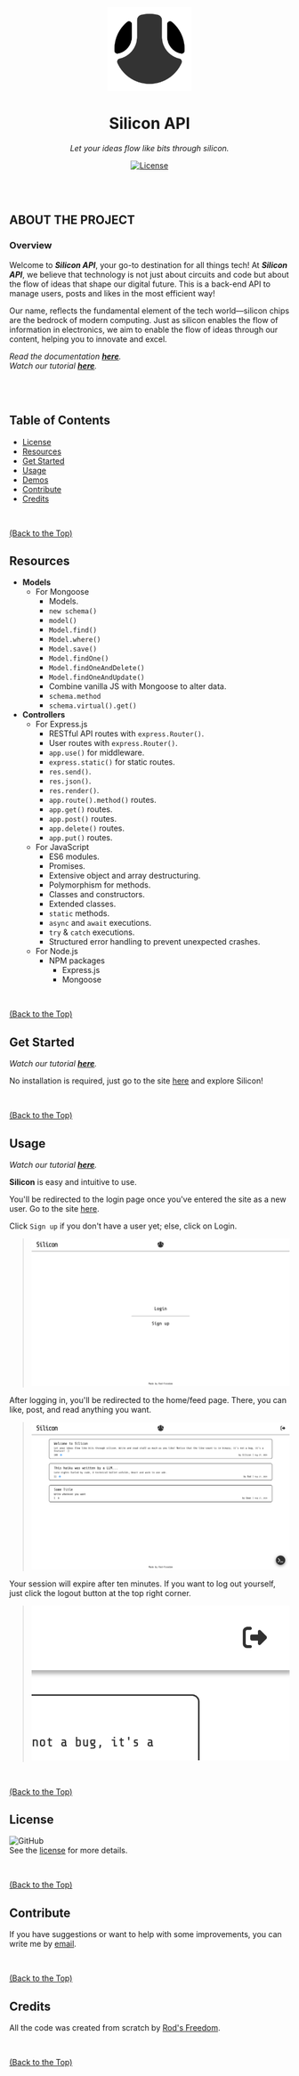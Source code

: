 <p align="center">
  <img src="./assets/images/Silicon_Logo.png" width="150">
</p>

<h1 align="center">Silicon API</h3>

<p align="center"><i>Let your ideas flow like bits through silicon.</i></p>

<p align="center">
  <a href="https://github.com/Rod-Freedom/C18-Silicon-API/blob/main/LICENSE"><img src="https://img.shields.io/github/license/Rod-Freedom/C18-Silicon-API?style=for-the-badge" alt="License"></a>
</p>

<br>
<br>

## **ABOUT THE PROJECT**
### **Overview**
Welcome to ***Silicon API***, your go-to destination for all things tech! At ***Silicon API***, we believe that technology is not just about circuits and code but about the flow of ideas that shape our digital future. This is a back-end API to manage users, posts and likes in the most efficient way!

Our name, reflects the fundamental element of the tech world—silicon chips are the bedrock of modern computing. Just as silicon enables the flow of information in electronics, we aim to enable the flow of ideas through our content, helping you to innovate and excel.

*Read the documentation [**here**](https://github.com/Rod-Freedom/C18-Silicon-API).* <br>
*Watch our tutorial [**here**](https://youtu.be/a4s0oAX4zgU).*

<br>
<br>

## Table of Contents
- [License](#license)
- [Resources](#resources)
- [Get Started](#get-started)
- [Usage](#usage)
- [Demos](#demos)
- [Contribute](#contribute)
- [Credits](#credits)

<br>

[(Back to the Top)](#about-the-project)

## Resources
* **Models**
    * For Mongoose
        * Models.
        * `new schema()`
        * `model()`
        * `Model.find()`
        * `Model.where()`
        * `Model.save()`
        * `Model.findOne()`
        * `Model.findOneAndDelete()`
        * `Model.findOneAndUpdate()`
        * Combine vanilla JS with Mongoose to alter data.
        * `schema.method`
        * `schema.virtual().get()`
* **Controllers**
    * For Express.js
        * RESTful API routes with `express.Router()`.
        * User routes with `express.Router()`.
        * `app.use()` for middleware.
        * `express.static()` for static routes.
        * `res.send()`.
        * `res.json()`.
        * `res.render()`.
        * `app.route().method()` routes.
        * `app.get()` routes.
        * `app.post()` routes.
        * `app.delete()` routes.
        * `app.put()` routes.
    * For JavaScript
        * ES6 modules.
        * Promises.
        * Extensive object and array destructuring.
        * Polymorphism for methods.
        * Classes and constructors.
        * Extended classes.
        * `static` methods.
        * `async` and `await` executions.
        * `try` & `catch` executions.
        * Structured error handling to prevent unexpected crashes.
    * For Node.js
        * NPM packages
            * Express.js
            * Mongoose

<br>

[(Back to the Top)](#about-the-project)

## Get Started
*Watch our tutorial [**here**](https://youtu.be/a4s0oAX4zgU).*

No installation is required, just go to the site [here](https://silicon-a6vt.onrender.com) and explore Silicon!

<br>

[(Back to the Top)](#about-the-project)

## Usage
*Watch our tutorial [**here**](https://youtu.be/a4s0oAX4zgU).*

**Silicon** is easy and intuitive to use.

You'll be redirected to the login page once you've entered the site as a new user. Go to the site [here](https://silicon-a6vt.onrender.com).

Click `Sign up` if you don't have a user yet; else, click on Login.

> ![Login page](./assets/demos/Login_Demo.png)

After logging in, you'll be redirected to the home/feed page. There, you can like, post, and read anything you want.

> ![Login page](./assets/demos/Feed_Demo.png)

Your session will expire after ten minutes. If you want to log out yourself, just click the logout button at the top right corner.

> ![Login page](./assets/demos/Logout_Demo.png)

<br>

[(Back to the Top)](#about-the-project)

## License
![GitHub](https://img.shields.io/github/license/Rod-Freedom/C18-Silicon-API?style=for-the-badge)<br>
See the [license](https://github.com/Rod-Freedom/C18-Silicon-API/blob/main/LICENSE) for more details.

<br>

[(Back to the Top)](#about-the-project)

## Contribute
If you have suggestions or want to help with some improvements, you can write me by [email](mailto:rod@alpacaazul.mx).

<br>

[(Back to the Top)](#about-the-project)

## Credits
All the code was created from scratch by [Rod's Freedom](https://github.com/Rod-Freedom).

<br>

[(Back to the Top)](#about-the-project)